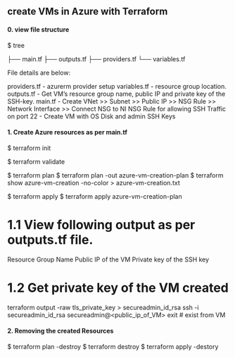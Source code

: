 ## create VMs in Azure with Terraform

#### 0. view file structure
$ tree  

├── main.tf
├── outputs.tf
├── providers.tf
└── variables.tf

File details are below:

providers.tf - azurerm provider setup
variables.tf - resource group location.
outputs.tf   - Get VM’s resource group name, public IP and private key of the SSH-key.
main.tf      - Create VNet >> Subnet >> Public IP >> NSG Rule >> Network Interface >> Connect NSG to NI 
               NSG Rule for allowing SSH Traffic on port 22 
             - Create VM with OS Disk and admin SSH Keys
             
#### 1. Create Azure resources as per main.tf 

$ terraform init

$ terraform validate 

$ terraform plan
$ terraform plan -out azure-vm-creation-plan
$ terraform show azure-vm-creation -no-color > azure-vm-creation.txt

$ terraform apply
$ terraform apply azure-vm-creation-plan

# 1.1 View following output as per outputs.tf file.
Resource Group Name
Public IP of the VM
Private key of the SSH key

# 1.2 Get private key of the VM created 
terraform output -raw tls_private_key > secureadmin_id_rsa
ssh -i secureadmin_id_rsa secureadmin@<public_ip_of_VM>
exit  # exist from VM

#### 2. Removing the created Resources
$ terraform plan -destroy
$ terraform destroy 
$ terraform apply -destory 
